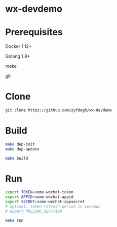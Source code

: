 # wx-devdemo

# Prerequisites

Docker 1.12+

Golang 1.8+

make

git

# Clone

```sh
git clone https://github.com/zyfdegh/wx-devdemo
```

# Build

```sh
make dep-init
make dep-update

make build
```

# Run

```sh
export TOKEN=some-wechat-token
export APPID=some-wechat-appid
export SECRET=some-wechat-appsecret
# optinal, token refresh period in seconds
# export POLLING_SEC=7190

make run
```

